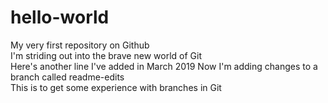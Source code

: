 # hello-world
My very first repository on Github <br>
I'm striding out into the brave new world of Git <br>
Here's another line I've added in March 2019
Now I'm adding changes to a branch called readme-edits <br>
This is to get some experience with branches in Git
